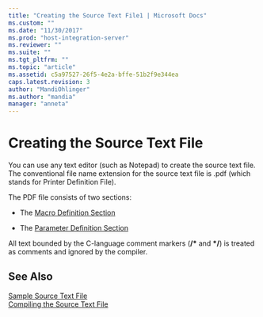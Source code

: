 ```yaml
---
title: "Creating the Source Text File1 | Microsoft Docs"
ms.custom: ""
ms.date: "11/30/2017"
ms.prod: "host-integration-server"
ms.reviewer: ""
ms.suite: ""
ms.tgt_pltfrm: ""
ms.topic: "article"
ms.assetid: c5a97527-26f5-4e2a-bffe-51b2f9e344ea
caps.latest.revision: 3
author: "MandiOhlinger"
ms.author: "mandia"
manager: "anneta"
---
```

# Creating the Source Text File
You can use any text editor (such as Notepad) to create the source text file. The conventional file name extension for the source text file is .pdf (which stands for Printer Definition File).  
  
 The PDF file consists of two sections:  
  
-   The [Macro Definition Section](../core/macro-definition-section1.md)  
  
-   The [Parameter Definition Section](../core/parameter-definition-section2.md)  
  
 All text bounded by the C-language comment markers (**/\*** and **\*/**) is treated as comments and ignored by the compiler.  
  
## See Also  
 [Sample Source Text File](../core/sample-source-text-file2.md)   
 [Compiling the Source Text File](../core/compiling-the-source-text-file2.md)